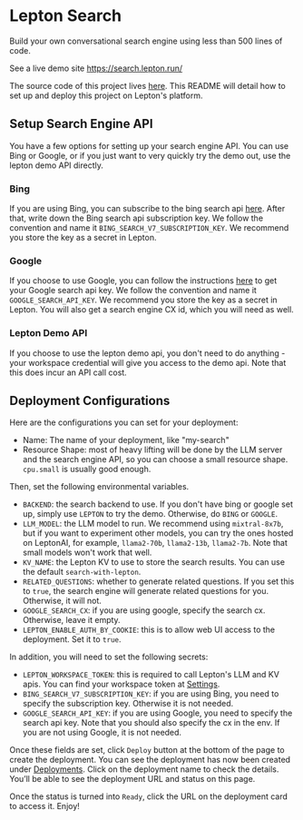 # Lepton Search
Build your own conversational search engine using less than 500 lines of code.

See a live demo site https://search.lepton.run/

The source code of this project lives [here](https://github.com/leptonai/search_with_lepton/). This README will detail how to set up and deploy this project on Lepton's platform.

## Setup Search Engine API

You have a few options for setting up your search engine API. You can use Bing or Google, or if you just want to very quickly try the demo out, use the lepton demo API directly.

### Bing

If you are using Bing, you can subscribe to the bing search api [here](https://www.microsoft.com/en-us/bing/apis/bing-web-search-api). After that, write down the Bing search api subscription key. We follow the convention and name it `BING_SEARCH_V7_SUBSCRIPTION_KEY`. We recommend you store the key as a secret in Lepton.

### Google

If you choose to use Google, you can follow the instructions [here](https://developers.google.com/custom-search/v1/overview) to get your Google search api key. We follow the convention and name it `GOOGLE_SEARCH_API_KEY`. We recommend you store the key as a secret in Lepton. You will also get a search engine CX id, which you will need as well.

### Lepton Demo API

If you choose to use the lepton demo api, you don't need to do anything - your workspace credential will give you access to the demo api. Note that this does incur an API call cost.


## Deployment Configurations

Here are the configurations you can set for your deployment:
* Name: The name of your deployment, like "my-search"
* Resource Shape: most of heavy lifting will be done by the LLM server and the search engine API, so you can choose a small resource shape. `cpu.small` is usually good enough.

Then, set the following environmental variables.

* `BACKEND`: the search backend to use. If you don't have bing or google set up, simply use `LEPTON` to try the demo. Otherwise, do `BING` or `GOOGLE`.
* `LLM_MODEL`: the LLM model to run. We recommend using `mixtral-8x7b`, but if you want to experiment other models, you can try the ones hosted on LeptonAI, for example, `llama2-70b`, `llama2-13b`, `llama2-7b`. Note that small models won't work that well.
* `KV_NAME`: the Lepton KV to use to store the search results. You can use the default `search-with-lepton`.
* `RELATED_QUESTIONS`: whether to generate related questions. If you set this to `true`, the search engine will generate related questions for you. Otherwise, it will not.
* `GOOGLE_SEARCH_CX`: if you are using google, specify the search cx. Otherwise, leave it empty.
* `LEPTON_ENABLE_AUTH_BY_COOKIE`: this is to allow web UI access to the deployment. Set it to `true`.

In addition, you will need to set the following secrets:
* `LEPTON_WORKSPACE_TOKEN`: this is required to call Lepton's LLM and KV apis. You can find your workspace token at [Settings](https://dashboard.lepton.ai/workspace-redirect/settings).
* `BING_SEARCH_V7_SUBSCRIPTION_KEY`: if you are using Bing, you need to specify the subscription key. Otherwise it is not needed.
* `GOOGLE_SEARCH_API_KEY`: if you are using Google, you need to specify the search api key. Note that you should also specify the cx in the env. If you are not using Google, it is not needed.

Once these fields are set, click `Deploy` button at the bottom of the page to create the deployment. You can see the deployment has now been created under [Deployments](https://dashboard.lepton.ai/workspace-redirect/deployments). Click on the deployment name to check the details. You’ll be able to see the deployment URL and status on this page.

Once the status is turned into `Ready`, click the URL on the deployment card to access it. Enjoy!
